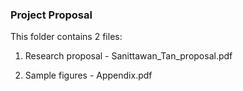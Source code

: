### Project Proposal

This folder contains 2 files:

1. Research proposal - Sanittawan_Tan_proposal.pdf

2. Sample figures - Appendix.pdf